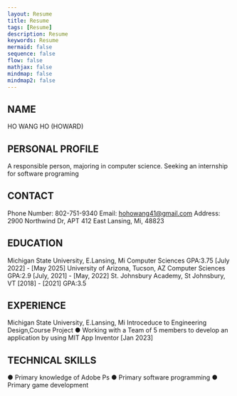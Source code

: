 ```yaml
---
layout: Resume
title: Resume
tags: [Resume]
description: Resume
keywords: Resume
mermaid: false
sequence: false
flow: false
mathjax: false
mindmap: false
mindmap2: false
---
```

## NAME
HO WANG HO (HOWARD)

## PERSONAL PROFILE
A responsible person, majoring in computer
science. Seeking an internship for software
programing

## CONTACT
Phone Number:
802-751-9340
Email:
hohowang41@gmail.com
Address:
2900 Northwind Dr, APT 412
East Lansing, Mi, 48823

## EDUCATION

Michigan State University, E.Lansing, Mi
Computer Sciences GPA:3.75
[July 2022] - [May 2025]
University of Arizona, Tucson, AZ
Computer Sciences GPA:2.9
[July, 2021] - [May, 2022]
St. Johnsbury Academy, St Johnsbury, VT
[2018] - [2021] GPA:3.5
## EXPERIENCE
Michigan State University, E.Lansing, Mi
Introceduce to Engineering Design,Course Project
● Working with a Team of 5 members to develop an application by
using MIT App Inventor [Jan 2023]

## TECHNICAL SKILLS
● Primary knowledge of Adobe Ps
● Primary software programming
● Primary game development
